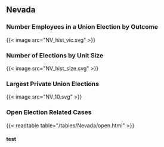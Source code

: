 ##  Nevada

### Number Employees in a Union Election by Outcome
{{< image src="NV_hist_vic.svg" >}}

### Number of Elections by Unit Size
{{< image src="NV_hist_size.svg" >}}

### Largest Private Union Elections
{{< image src="NV_10.svg" >}}

### Open Election Related Cases
{{< readtable table="/tables/Nevada/open.html" >}}

#### test
